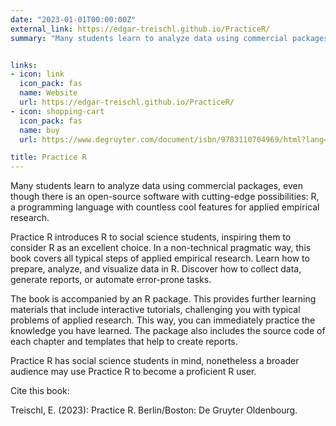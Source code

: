 ```yaml
---
date: "2023-01-01T00:00:00Z"
external_link: https://edgar-treischl.github.io/PracticeR/
summary: "Many students learn to analyze data using commercial packages, even though there is an open-source software with cutting-edge possibilities: R, a programming language with countless cool features for applied empirical research. Practice R introduces R to social science students, inspiring them to consider R as an excellent choice. In a non-technical pragmatic way, this book covers all typical steps of applied empirical research. Learn how to prepare, analyze, and visualize data in R. Discover how to collect data, generate reports, or automate error-prone tasks...."


links:
- icon: link
  icon_pack: fas
  name: Website
  url: https://edgar-treischl.github.io/PracticeR/
- icon: shopping-cart
  icon_pack: fas
  name: buy
  url: https://www.degruyter.com/document/isbn/9783110704969/html?lang=de

title: Practice R
---
```


Many students learn to analyze data using commercial packages, even though there is an open-source software with cutting-edge possibilities: R, a programming language with countless cool features for applied empirical research.

Practice R introduces R to social science students, inspiring them to consider R as an excellent choice. In a non-technical pragmatic way, this book covers all typical steps of applied empirical research. Learn how to prepare, analyze, and visualize data in R. Discover how to collect data, generate reports, or automate error-prone tasks.

The book is accompanied by an R package. This provides further learning materials that include interactive tutorials, challenging you with typical problems of applied research. This way, you can immediately practice the knowledge you have learned. The package also includes the source code of each chapter and templates that help to create reports.

Practice R has social science students in mind, nonetheless a broader audience may use Practice R to become a proficient R user.

Cite this book:

Treischl, E. (2023): Practice R. Berlin/Boston: De Gruyter Oldenbourg.

